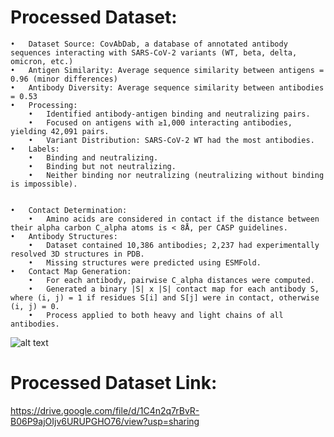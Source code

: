 
# Processed Dataset: 

	•	Dataset Source: CovAbDab, a database of annotated antibody sequences interacting with SARS-CoV-2 variants (WT, beta, delta, omicron, etc.)
	•	Antigen Similarity: Average sequence similarity between antigens = 0.96 (minor differences)
	•	Antibody Diversity: Average sequence similarity between antibodies = 0.53
	•	Processing:
		•	Identified antibody-antigen binding and neutralizing pairs.
		•	Focused on antigens with ≥1,000 interacting antibodies, yielding 42,091 pairs.
		•	Variant Distribution: SARS-CoV-2 WT had the most antibodies.
	•	Labels:
		•	Binding and neutralizing.
		•	Binding but not neutralizing.
		•	Neither binding nor neutralizing (neutralizing without binding is impossible). 


	•	Contact Determination:
		•	Amino acids are considered in contact if the distance between their alpha carbon C_alpha atoms is < 8Å, per CASP guidelines.
	•	Antibody Structures:
		•	Dataset contained 10,386 antibodies; 2,237 had experimentally resolved 3D structures in PDB.
		•	Missing structures were predicted using ESMFold.
	•	Contact Map Generation:
		•	For each antibody, pairwise C_alpha distances were computed.
		•	Generated a binary |S| x |S| contact map for each antibody S, where (i, j) = 1 if residues S[i] and S[j] were in contact, otherwise (i, j) = 0.
		•	Process applied to both heavy and light chains of all antibodies.





![alt text](data_count.png)



# Processed Dataset Link:  

https://drive.google.com/file/d/1C4n2q7rBvR-B06P9ajOIjv6URUPGHO76/view?usp=sharing 
